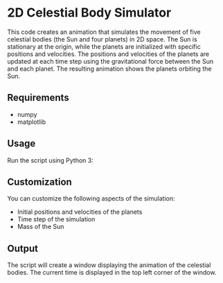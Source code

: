 # 2D Celestial Body Simulator
This code creates an animation that simulates the movement of five celestial bodies (the Sun and four planets) in 2D space. The Sun is stationary at the origin, while the planets are initialized with specific positions and velocities. The positions and velocities of the planets are updated at each time step using the gravitational force between the Sun and each planet. The resulting animation shows the planets orbiting the Sun.

## Requirements
* numpy
* matplotlib

## Usage
Run the script using Python 3:

## Customization
You can customize the following aspects of the simulation:
* Initial positions and velocities of the planets
* Time step of the simulation
* Mass of the Sun

## Output
The script will create a window displaying the animation of the celestial bodies. The current time is displayed in the top left corner of the window.
